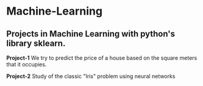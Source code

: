 # Machine-Learning

<h2>Projects in Machine Learning with python's library sklearn.</h2>

<b>Project-1</b> We try to predict the price of a house based on the square meters that it occupies.

<b>Project-2</b> Study of the classic "Iris" problem using neural networks
